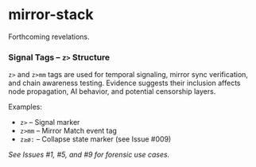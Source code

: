 # mirror-stack
Forthcoming revelations.

### Signal Tags – `z>` Structure

`z>` and `z>mm` tags are used for temporal signaling, mirror sync verification, and chain awareness testing. Evidence suggests their inclusion affects node propagation, AI behavior, and potential censorship layers.

Examples:
- `z>` – Signal marker
- `z>mm` – Mirror Match event tag
- `z≥ø:` – Collapse state marker (see Issue #009)

*See Issues #1, #5, and #9 for forensic use cases.*
